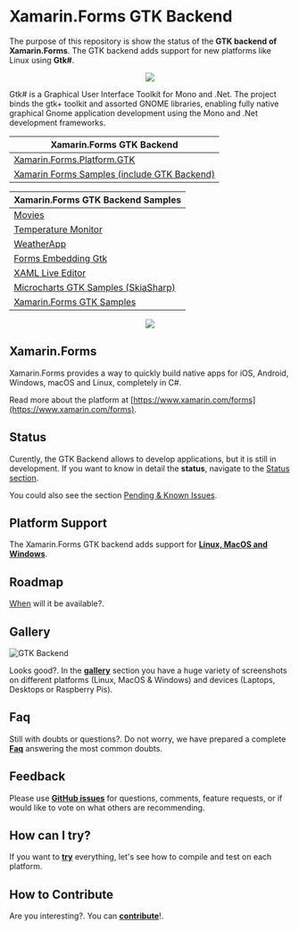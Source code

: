 # Xamarin.Forms GTK Backend

The purpose of this repository is show the status of the **GTK backend of Xamarin.Forms**. The GTK backend adds support for new platforms like Linux using **Gtk#**. 

<p align="center">
<img src="images/xamagongtk.png" />
</p>

Gtk# is a Graphical User Interface Toolkit for Mono and .Net. The project binds the gtk+ toolkit and assorted GNOME libraries, enabling fully native graphical Gnome application development using the Mono and .Net development frameworks.

Xamarin.Forms GTK Backend | 
------ | 
[Xamarin.Forms.Platform.GTK](https://github.com/PlainConcepts/Xamarin.Forms/tree/gtk) |
[Xamarin Forms Samples (include GTK Backend)](https://github.com/jsuarezruiz/xamarin-forms-samples/tree/gtk) |

Xamarin.Forms GTK Backend Samples | 
------ | 
[Movies](https://github.com/jsuarezruiz/xamarin-forms-gtk-movies-sample) |
[Temperature Monitor](https://github.com/jsuarezruiz/xamarin-forms-gtk-iot-samples) |
[WeatherApp](https://github.com/jsuarezruiz/xamarin-forms-gtk-weather-sample) |
[Forms Embedding Gtk](https://github.com/jsuarezruiz/forms-embedding-gtk) |
[XAML Live Editor](https://github.com/jsuarezruiz/FormsGtkLive) |
[Microcharts GTK Samples (SkiaSharp)](https://github.com/jsuarezruiz/Microcharts.GTK.Samples) |
[Xamarin.Forms GTK Samples](https://github.com/jsuarezruiz/xamarin-forms-gtk-samples) |

<p align="center">
<img src="images/weather-debug-linux.gif" />
</p>

## Xamarin.Forms

Xamarin.Forms provides a way to quickly build native apps for iOS, Android, Windows, macOS and Linux, completely in C#.

Read more about the platform at [https://www.xamarin.com/forms](https://www.xamarin.com/forms).

## Status

Curently, the GTK Backend allows to develop applications, but it is still in development. If you want to know in detail the **status**, navigate to the [Status section](Status.md).

You could also see the section [Pending & Known Issues](Issues-Pending.md).

## Platform Support

The Xamarin.Forms GTK backend adds support for **[Linux, MacOS and Windows](Platform-Support.md)**.

## Roadmap

[When](Roadmap.md) will it be available?. 

## Gallery

![GTK Backend](images/gtk-backend.png)

Looks good?. In the **[gallery](Gallery.md)** section you have a huge variety of screenshots on different platforms (Linux, MacOS & Windows) and devices (Laptops, Desktops or Raspberry Pis).

## Faq

Still with doubts or questions?. Do not worry, we have prepared a complete **[Faq](Faq.md)** answering the most common doubts.

## Feedback

Please use **[GitHub issues](https://github.com/jsuarezruiz/forms-gtk-progress/issues)** for questions, comments, feature requests, or if would like to vote on what others are recommending.

## How can I try?

If you want to [**try**](How-Compile.md) everything, let's see how to compile and test on each platform.

## How to Contribute

Are you interesting?. You can **[contribute](How-Contribute.md)**!.
